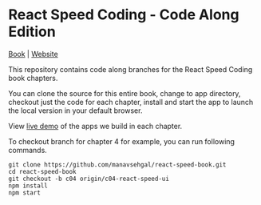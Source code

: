 # React Speed Coding - Code Along Edition

[Book](https://leanpub.com/reactspeedcoding) | [Website](https://reactspeed.com)

This repository contains code along branches for the React Speed Coding book chapters.

You can clone the source for this entire book, change to app directory,
checkout just the code for each chapter, install and start the app to launch the
local version in your default browser.

View [live demo](https://manavsehgal.github.io/react-speed-demos/) of the
apps we build in each chapter.

To checkout branch for chapter 4 for example, you can run following commands.

```
git clone https://github.com/manavsehgal/react-speed-book.git
cd react-speed-book
git checkout -b c04 origin/c04-react-speed-ui
npm install
npm start
```
